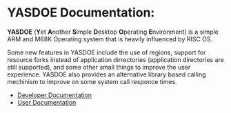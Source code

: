 # YASDOE Documentation:

**YASDOE** (**Y**et **A**nother **S**imple **D**esktop **O**perating **E**nvironment) is a simple ARM and M68K Operating system that is heavily influenced by RISC OS.

Some new features in YASDOE include the use of regions, support for resource forks instead of application dirrectories (application directories are still supported), and some other small things to improve the user experience.  YASDOE also provides an alternative library based calling mechinism to improve on some system call responce times.

* [Developer Documentation](./Develop/Index.md)
* [User Documentation](./user/README.md)
